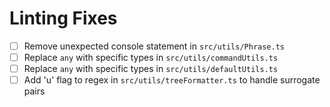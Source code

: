 # Linting Fixes

- [ ] Remove unexpected console statement in `src/utils/Phrase.ts`
- [ ] Replace `any` with specific types in `src/utils/commandUtils.ts`
- [ ] Replace `any` with specific types in `src/utils/defaultUtils.ts`
- [ ] Add 'u' flag to regex in `src/utils/treeFormatter.ts` to handle surrogate pairs
